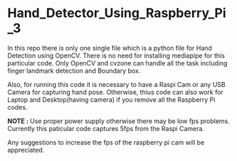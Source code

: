 # Hand_Detector_Using_Raspberry_Pi_3

In this repo there is only one single file which is a python file for Hand Detection using OpenCV. There is no need for installing mediapipe for this particular code. Only OpenCV and cvzone can handle all the task including finger landmark detection and Boundary box. 

Also, for running this code it is necessary to have a Raspi Cam or any USB Camera for capturing hand pose. Otherwise, thius code can also work for Laptop and Desktop(having camera) if you remove all the Raspberry Pi codes.

**NOTE :** Use proper power supply otherwise there may be low fps problems. Currently this paticular code captures 5fps from the Raspi Camera.

Any suggestions to increase the fps of the raspberry pi cam will be appreciated.
